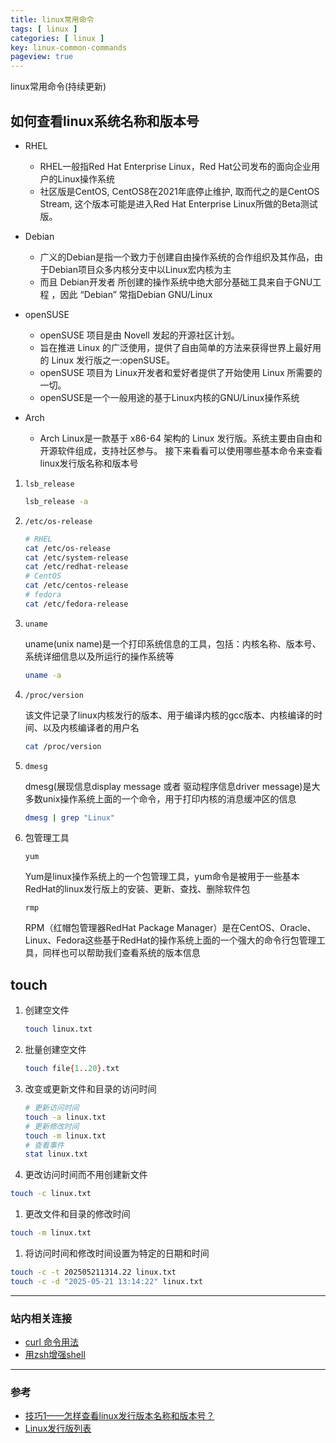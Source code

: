 ```yaml
---
title: linux常用命令
tags: [ linux ]
categories: [ linux ]
key: linux-common-commands
pageview: true
---
```


linux常用命令(持续更新)

<!--more-->

## 如何查看linux系统名称和版本号

- RHEL
  - RHEL一般指Red Hat Enterprise Linux，Red Hat公司发布的面向企业用户的Linux操作系统
  - 社区版是CentOS, CentOS8在2021年底停止维护, 取而代之的是CentOS Stream, 这个版本可能是进入Red Hat Enterprise Linux所做的Beta测试版。

- Debian
  - 广义的Debian是指一个致力于创建自由操作系统的合作组织及其作品，由于Debian项目众多内核分支中以Linux宏内核为主
  - 而且 Debian开发者 所创建的操作系统中绝大部分基础工具来自于GNU工程 ，因此 “Debian” 常指Debian GNU/Linux

- openSUSE
  - openSUSE 项目是由 Novell 发起的开源社区计划。
  - 旨在推进 Linux 的广泛使用，提供了自由简单的方法来获得世界上最好用的 Linux 发行版之一:openSUSE。
  - openSUSE 项目为 Linux开发者和爱好者提供了开始使用 Linux 所需要的一切。
  - openSUSE是一个一般用途的基于Linux内核的GNU/Linux操作系统

- Arch
  - Arch Linux是一款基于 x86-64 架构的 Linux 发行版。系统主要由自由和开源软件组成，支持社区参与。
  接下来看看可以使用哪些基本命令来查看linux发行版名称和版本号

1. `lsb_release`

    ```sh
    lsb_release -a
    ```

1. `/etc/os-release`

    ```sh
    # RHEL
    cat /etc/os-release
    cat /etc/system-release
    cat /etc/redhat-release
    # CentOS
    cat /etc/centos-release
    # fedora
    cat /etc/fedora-release
    ```

1. `uname`

    uname(unix name)是一个打印系统信息的工具，包括：内核名称、版本号、系统详细信息以及所运行的操作系统等

    ```sh
    uname -a
    ```

1. `/proc/version`

    该文件记录了linux内核发行的版本、用于编译内核的gcc版本、内核编译的时间、以及内核编译者的用户名

    ```sh
    cat /proc/version
    ```

1. `dmesg`

    dmesg(展现信息display message 或者 驱动程序信息driver message)是大多数unix操作系统上面的一个命令，用于打印内核的消息缓冲区的信息

    ```sh
    dmesg | grep "Linux"
    ```

1. 包管理工具

    `yum`

    Yum是linux操作系统上的一个包管理工具，yum命令是被用于一些基本RedHat的linux发行版上的安装、更新、查找、删除软件包

    `rmp`

    RPM（红帽包管理器RedHat Package Manager）是在CentOS、Oracle、Linux、Fedora这些基于RedHat的操作系统上面的一个强大的命令行包管理工具，同样也可以帮助我们查看系统的版本信息

## touch

1. 创建空文件

    ```sh
    touch linux.txt
    ```

1. 批量创建空文件

    ```sh
    touch file{1..20}.txt
    ```

1. 改变或更新文件和目录的访问时间

    ```sh
    # 更新访问时间
    touch -a linux.txt
    # 更新修改时间
    touch -m linux.txt
    # 查看事件
    stat linux.txt
    ```

1. 更改访问时间而不用创建新文件

```sh
touch -c linux.txt
```

1. 更改文件和目录的修改时间

```sh
touch -m linux.txt
```

1. 将访问时间和修改时间设置为特定的日期和时间

```sh
touch -c -t 202505211314.22 linux.txt
touch -c -d "2025-05-21 13:14:22" linux.txt
```

----

### 站内相关连接

- [curl 命令用法](/linux/2021/10/14/curl-command.html)
- [用zsh增强shell](/shell/2021/09/20/shell-zsh.html)

----

### 参考

- [技巧1——怎样查看linux发行版本名称和版本号？](https://blog.csdn.net/ymeng9527/article/details/90483687)
- [Linux发行版列表](https://zh.wikipedia.org/wiki/Linux%E5%8F%91%E8%A1%8C%E7%89%88%E5%88%97%E8%A1%A8)
